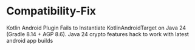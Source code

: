 # Compatibility-Fix
Kotlin Android Plugin Fails to Instantiate KotlinAndroidTarget on Java 24 (Gradle 8.14 + AGP 8.6). Java 24 crypto features hack to work with latest android app builds
